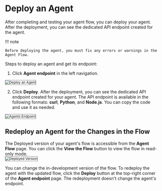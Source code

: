# Deploy an Agent

After completing and testing your agent flow, you can deploy your agent. After the deployment, you can see the dedicated API endpoint created for the agent.

!!! note

    Before deploying the agent, you must fix any errors or warnings in the Agent Flow.

Steps to deploy an agent and get its endpoint:

1. Click **Agent endpoint** in the left navigation.  
<img src="../images/deploy-an-agent.png" alt="Deploy an Agent" title="Deploy an Agent" style="border: 1px solid gray; zoom:80%;">
 
2. Click **Deploy**. After the deployment, you can see the dedicated API endpoint created for your agent. The API endpoint is available in the following formats: **curl**, **Python**, and **Node.js**. You can copy the code and use it as needed.  
<img src="../images/agents-endpoint.png" alt="Agents Endpoint" title="Agents Endpoint" style="border: 1px solid gray; zoom:80%;">

## Redeploy an Agent for the Changes in the Flow 

The Deployed version of your agent's flow is accessible from the **Agent Flow** page. You can click the **View the Flow** button to view the flow in read-only mode.  
<img src="../images/deployed-version.png" alt="Deployed Version" title="Deployed Version" style="border: 1px solid gray; zoom:80%;">

You can change the in-development version of the flow. To redeploy the agent with the updated flow, click the **Deploy** button at the top-right corner of the **Agent endpoint** page. The redeployment doesn't change the agent's endpoint.  